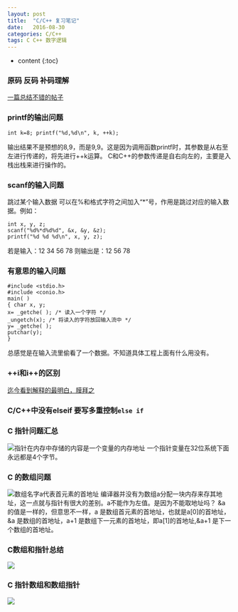 ```yaml
---
layout: post
title:  "C/C++ 复习笔记"
date:   2016-08-30 
categories: C/C++ 
tags: C C++ 数字逻辑
---
```


* content
{:toc}

### 原码 反码 补码理解
[一篇总结不错的帖子](http://www.cnblogs.com/zhangziqiu/archive/2011/03/30/ComputerCode.html)

### printf的输出问题
```
int k=8; printf("%d,%d\n", k, ++k);
```
输出结果不是预想的8,9，而是9,9。这是因为调用函数printf时，其参数是从右至左进行传递的，将先进行++k运算。
C和C++的参数传递是自右向左的，主要是入栈出栈来进行操作的。




### scanf的输入问题
跳过某个输入数据
可以在%和格式字符之间加入“*”号，作用是跳过对应的输入数据。例如：
```
int x, y, z;
scanf("%d%*d%d%d", &x, &y, &z);
printf("%d %d %d\n", x, y, z);
```
若是输入：12 34 56 78 则输出是：12 56 78

### 有意思的输入问题
```
#include <stdio.h>
#include <conio.h>
main( )
{ char x, y;
x= _getche( ); /* 读入一个字符 */
_ungetch(x); /* 将读入的字符放回输入流中 */
y= _getche( );
putchar(y);
}
```
总感觉是在输入流里偷看了一个数据。不知道具体工程上面有什么用没有。

### ++i和i++的区别
[迄今看到解释的最明白，膜拜之](https://www.zhihu.com/question/19811087)

### C/C++中没有elseif 要写多重控制`else if`

### C 指针问题汇总
![指针在内存中存储的内容是一个变量的内存地址](https://cl.ly/0W1W3x3T2H0z/pointer.jpg)
一个指针变量在32位系统下面永远都是4个字节。


### C 的数组问题
![数组名字a代表首元素的首地址](https://cl.ly/0W1W3x3T2H0z/pointer.jpg)
编译器并没有为数组a分配一块内存来存其地址，这一点就与指针有很大的差别。a不能作为左值。是因为不能取地址吗？
&a 的值是一样的，但意思不一样，a 是数组首元素的首地址，也就是a[0]的首地址，&a 是数组的首地址，a+1 是数组下一元素的首地址，即a[1]的首地址,&a+1 是下一个数组的首地址。


### C数组和指针总结
![](https://cl.ly/2G1l3q3W3Z1p/array1.png)

### C 指针数组和数组指针
![](http://c.biancheng.net/cpp/uploads/allimg/120205/1-120205202113a8.jpg)
